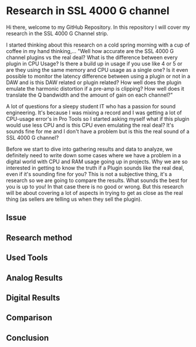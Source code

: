 # Research in SSL 4000 G channel

Hi there, welcome to my GitHub Repository. In this repository I will cover my research in the SSL 4000 G Channel strip. 

I started thinking about this research on a cold spring morning with a cup of coffee in my hand thinking,... "Well how accurate are the SSL 4000 G channel plugins vs the real deal? What is the difference between every plugin in CPU Usage? Is there a build up in usage if you use like 4 or 5 or are they using the same memory and CPU usage as a single one? Is it even possible to monitor the latency difference between using a plugin or not in a DAW and is this DAW related or plugin related? How well does the plugin emulate the harmonic distortion if a pre-amp is clipping? How well does it translate the Q bandwidth and the amount of gain on each channel?"



A lot of questions for a sleepy student IT who has a passion for sound engineering. It's because I was mixing a record and I was getting a lot of CPU-usage error's in Pro Tools so I started asking myself what if this plugin would use less CPU and is this CPU even emulating the real deal? It's sounds fine for me and I don't have a problem but is this the real sound of a SSL 4000 G channel? 

Before we start to dive into gathering results and data to analyze, we definitely need to write down some cases where we have a problem in a digital world with CPU and RAM usage going up in projects. Why we are so interested in getting to know the truth if a Plugin sounds like the real deal, even if it's sounding fine for you? This is not a subjective thing, it's a research so we are going to compare the results. What sounds the best for you is up to you! In that case there is no good or wrong. But this research will be about covering a lot of aspects in trying to get as close as the real thing (as sellers are telling us when they sell the plugin). 

## Issue

## Research method

## Used Tools

## Analog Results

## Digital Results

## Comparison

## Conclusion



